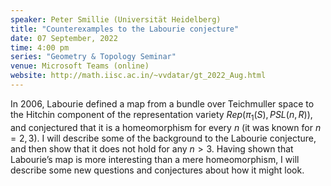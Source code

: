 ```yaml
---
speaker: Peter Smillie (Universität Heidelberg)
title: "Counterexamples to the Labourie conjecture"
date: 07 September, 2022
time: 4:00 pm
series: "Geometry & Topology Seminar"
venue: Microsoft Teams (online)
website: http://math.iisc.ac.in/~vvdatar/gt_2022_Aug.html
---
```


In 2006, Labourie defined a map from a bundle over Teichmuller space to
the Hitchin component of the representation variety $Rep(\pi_1(S),PSL(n,R))$, and conjectured that it is a homeomorphism for every $n$ (it
was known for $n =2,3$). I will describe some of the background to the
Labourie conjecture, and then show that it does not hold for any $n >3$.
Having shown that Labourie’s map is more interesting than a mere
homeomorphism, I will describe some new questions and conjectures about
how it might look.
